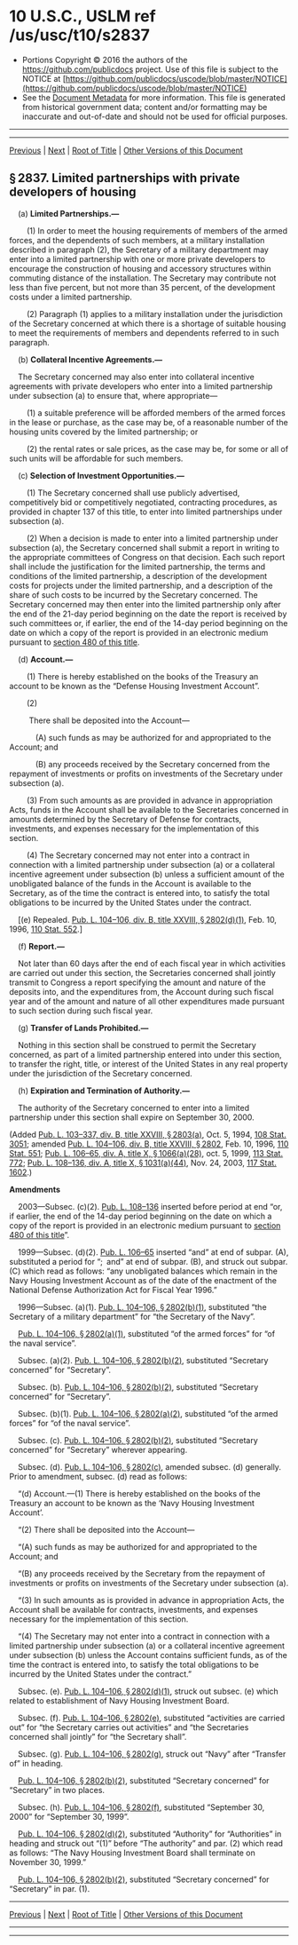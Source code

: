 ---
---

# 10 U.S.C., USLM ref /us/usc/t10/s2837

* Portions Copyright © 2016 the authors of the https://github.com/publicdocs project.
  Use of this file is subject to the NOTICE at [https://github.com/publicdocs/uscode/blob/master/NOTICE](https://github.com/publicdocs/uscode/blob/master/NOTICE)
* See the [Document Metadata](././../../../../../../..//README.md) for more information.
  This file is generated from historical government data; content and/or formatting may be inaccurate and out-of-date and should not be used for official purposes.

----------
----------

[Previous](./../../../../../../..//us/usc/t10/stA/ptIV/ch169/schII/m__us_usc_t10_s2836.md) | [Next](./../../../../../../..//us/usc/t10/stA/ptIV/ch169/schII/m__us_usc_t10_s2838.md) | [Root of Title](./../../../../../../../) | [Other Versions of this Document](https://publicdocs.github.io/go/links?ns=uslm&ref=%2Fus%2Fusc%2Ft10%2Fs2837)

## § 2837. Limited partnerships with private developers of housing

    (a) __Limited Partnerships.—__ 

        (1) In order to meet the housing requirements of members of the armed forces, and the dependents of such members, at a military installation described in paragraph (2), the Secretary of a military department may enter into a limited partnership with one or more private developers to encourage the construction of housing and accessory structures within commuting distance of the installation. The Secretary may contribute not less than five percent, but not more than 35 percent, of the development costs under a limited partnership.

        (2) Paragraph (1) applies to a military installation under the jurisdiction of the Secretary concerned at which there is a shortage of suitable housing to meet the requirements of members and dependents referred to in such paragraph.

    (b) __Collateral Incentive Agreements.—__ 

    The Secretary concerned may also enter into collateral incentive agreements with private developers who enter into a limited partnership under subsection (a) to ensure that, where appropriate—

        (1) a suitable preference will be afforded members of the armed forces in the lease or purchase, as the case may be, of a reasonable number of the housing units covered by the limited partnership; or

        (2) the rental rates or sale prices, as the case may be, for some or all of such units will be affordable for such members.

    (c) __Selection of Investment Opportunities.—__ 

        (1) The Secretary concerned shall use publicly advertised, competitively bid or competitively negotiated, contracting procedures, as provided in chapter 137 of this title, to enter into limited partnerships under subsection (a).

        (2) When a decision is made to enter into a limited partnership under subsection (a), the Secretary concerned shall submit a report in writing to the appropriate committees of Congress on that decision. Each such report shall include the justification for the limited partnership, the terms and conditions of the limited partnership, a description of the development costs for projects under the limited partnership, and a description of the share of such costs to be incurred by the Secretary concerned. The Secretary concerned may then enter into the limited partnership only after the end of the 21-day period beginning on the date the report is received by such committees or, if earlier, the end of the 14-day period beginning on the date on which a copy of the report is provided in an electronic medium pursuant to [section 480 of this title][/us/usc/t10/s480].

    (d) __Account.—__ 

        (1) There is hereby established on the books of the Treasury an account to be known as the “Defense Housing Investment Account”.

        (2)

         There shall be deposited into the Account—

            (A) such funds as may be authorized for and appropriated to the Account; and

            (B) any proceeds received by the Secretary concerned from the repayment of investments or profits on investments of the Secretary under subsection (a).

        (3) From such amounts as are provided in advance in appropriation Acts, funds in the Account shall be available to the Secretaries concerned in amounts determined by the Secretary of Defense for contracts, investments, and expenses necessary for the implementation of this section.

        (4) The Secretary concerned may not enter into a contract in connection with a limited partnership under subsection (a) or a collateral incentive agreement under subsection (b) unless a sufficient amount of the unobligated balance of the funds in the Account is available to the Secretary, as of the time the contract is entered into, to satisfy the total obligations to be incurred by the United States under the contract.

    \[(e) Repealed. [Pub. L. 104–106, div. B, title XXVIII, § 2802(d)(1)][/us/pl/104/106/s2802/d/1], Feb. 10, 1996, [110 Stat. 552][/us/stat/110/552].\]

    (f) __Report.—__ 

    Not later than 60 days after the end of each fiscal year in which activities are carried out under this section, the Secretaries concerned shall jointly transmit to Congress a report specifying the amount and nature of the deposits into, and the expenditures from, the Account during such fiscal year and of the amount and nature of all other expenditures made pursuant to such section during such fiscal year.

    (g) __Transfer of Lands Prohibited.—__ 

    Nothing in this section shall be construed to permit the Secretary concerned, as part of a limited partnership entered into under this section, to transfer the right, title, or interest of the United States in any real property under the jurisdiction of the Secretary concerned.

    (h) __Expiration and Termination of Authority.—__ 

    The authority of the Secretary concerned to enter into a limited partnership under this section shall expire on September 30, 2000.

(Added [Pub. L. 103–337, div. B, title XXVIII, § 2803(a)][/us/pl/103/337/s2803/a], Oct. 5, 1994, [108 Stat. 3051][/us/stat/108/3051]; amended [Pub. L. 104–106, div. B, title XXVIII, § 2802][/us/pl/104/106/s2802], Feb. 10, 1996, [110 Stat. 551][/us/stat/110/551]; [Pub. L. 106–65, div. A, title X, § 1066(a)(28)][/us/pl/106/65/s1066/a/28], oct. 5, 1999, [113 Stat. 772][/us/stat/113/772]; [Pub. L. 108–136, div. A, title X, § 1031(a)(44)][/us/pl/108/136/s1031/a/44], Nov. 24, 2003, [117 Stat. 1602][/us/stat/117/1602].)

 __Amendments__ 

    2003—Subsec. (c)(2). [Pub. L. 108–136][/us/pl/108/136] inserted before period at end “or, if earlier, the end of the 14-day period beginning on the date on which a copy of the report is provided in an electronic medium pursuant to [section 480 of this title][/us/usc/t10/s480]”.

    1999—Subsec. (d)(2). [Pub. L. 106–65][/us/pl/106/65] inserted “and” at end of subpar. (A), substituted a period for “; and” at end of subpar. (B), and struck out subpar. (C) which read as follows: “any unobligated balances which remain in the Navy Housing Investment Account as of the date of the enactment of the National Defense Authorization Act for Fiscal Year 1996.”

    1996—Subsec. (a)(1). [Pub. L. 104–106, § 2802(b)(1)][/us/pl/104/106/s2802/b/1], substituted “the Secretary of a military department” for “the Secretary of the Navy”.

    [Pub. L. 104–106, § 2802(a)(1)][/us/pl/104/106/s2802/a/1], substituted “of the armed forces” for “of the naval service”.

    Subsec. (a)(2). [Pub. L. 104–106, § 2802(b)(2)][/us/pl/104/106/s2802/b/2], substituted “Secretary concerned” for “Secretary”.

    Subsec. (b). [Pub. L. 104–106, § 2802(b)(2)][/us/pl/104/106/s2802/b/2], substituted “Secretary concerned” for “Secretary”.

    Subsec. (b)(1). [Pub. L. 104–106, § 2802(a)(2)][/us/pl/104/106/s2802/a/2], substituted “of the armed forces” for “of the naval service”.

    Subsec. (c). [Pub. L. 104–106, § 2802(b)(2)][/us/pl/104/106/s2802/b/2], substituted “Secretary concerned” for “Secretary” wherever appearing.

    Subsec. (d). [Pub. L. 104–106, § 2802(c)][/us/pl/104/106/s2802/c], amended subsec. (d) generally. Prior to amendment, subsec. (d) read as follows:

    “(d) Account.—(1) There is hereby established on the books of the Treasury an account to be known as the ‘Navy Housing Investment Account’.

    “(2) There shall be deposited into the Account—

    “(A) such funds as may be authorized for and appropriated to the Account; and

    “(B) any proceeds received by the Secretary from the repayment of investments or profits on investments of the Secretary under subsection (a).

    “(3) In such amounts as is provided in advance in appropriation Acts, the Account shall be available for contracts, investments, and expenses necessary for the implementation of this section.

    “(4) The Secretary may not enter into a contract in connection with a limited partnership under subsection (a) or a collateral incentive agreement under subsection (b) unless the Account contains sufficient funds, as of the time the contract is entered into, to satisfy the total obligations to be incurred by the United States under the contract.”

    Subsec. (e). [Pub. L. 104–106, § 2802(d)(1)][/us/pl/104/106/s2802/d/1], struck out subsec. (e) which related to establishment of Navy Housing Investment Board.

    Subsec. (f). [Pub. L. 104–106, § 2802(e)][/us/pl/104/106/s2802/e], substituted “activities are carried out” for “the Secretary carries out activities” and “the Secretaries concerned shall jointly” for “the Secretary shall”.

    Subsec. (g). [Pub. L. 104–106, § 2802(g)][/us/pl/104/106/s2802/g], struck out “Navy” after “Transfer of” in heading.

    [Pub. L. 104–106, § 2802(b)(2)][/us/pl/104/106/s2802/b/2], substituted “Secretary concerned” for “Secretary” in two places.

    Subsec. (h). [Pub. L. 104–106, § 2802(f)][/us/pl/104/106/s2802/f], substituted “September 30, 2000” for “September 30, 1999”.

    [Pub. L. 104–106, § 2802(d)(2)][/us/pl/104/106/s2802/d/2], substituted “Authority” for “Authorities” in heading and struck out “(1)” before “The authority” and par. (2) which read as follows: “The Navy Housing Investment Board shall terminate on November 30, 1999.”

    [Pub. L. 104–106, § 2802(b)(2)][/us/pl/104/106/s2802/b/2], substituted “Secretary concerned” for “Secretary” in par. (1).

----------

[Previous](./../../../../../../..//us/usc/t10/stA/ptIV/ch169/schII/m__us_usc_t10_s2836.md) | [Next](./../../../../../../..//us/usc/t10/stA/ptIV/ch169/schII/m__us_usc_t10_s2838.md) | [Root of Title](./../../../../../../../) | [Other Versions of this Document](https://publicdocs.github.io/go/links?ns=uslm&ref=%2Fus%2Fusc%2Ft10%2Fs2837)

----------
----------

[/us/usc/t10/s480]: https://publicdocs.github.io/go/links?ns=uslm&ref=%2Fus%2Fusc%2Ft10%2Fs480
[/us/pl/104/106/s2802/d/1]: https://publicdocs.github.io/go/links?ns=uslm&ref=%2Fus%2Fpl%2F104%2F106%2Fs2802%2Fd%2F1
[/us/stat/110/552]: https://publicdocs.github.io/go/links?ns=uslm&ref=%2Fus%2Fstat%2F110%2F552
[/us/pl/103/337/s2803/a]: https://publicdocs.github.io/go/links?ns=uslm&ref=%2Fus%2Fpl%2F103%2F337%2Fs2803%2Fa
[/us/stat/108/3051]: https://publicdocs.github.io/go/links?ns=uslm&ref=%2Fus%2Fstat%2F108%2F3051
[/us/pl/104/106/s2802]: https://publicdocs.github.io/go/links?ns=uslm&ref=%2Fus%2Fpl%2F104%2F106%2Fs2802
[/us/stat/110/551]: https://publicdocs.github.io/go/links?ns=uslm&ref=%2Fus%2Fstat%2F110%2F551
[/us/pl/106/65/s1066/a/28]: https://publicdocs.github.io/go/links?ns=uslm&ref=%2Fus%2Fpl%2F106%2F65%2Fs1066%2Fa%2F28
[/us/stat/113/772]: https://publicdocs.github.io/go/links?ns=uslm&ref=%2Fus%2Fstat%2F113%2F772
[/us/pl/108/136/s1031/a/44]: https://publicdocs.github.io/go/links?ns=uslm&ref=%2Fus%2Fpl%2F108%2F136%2Fs1031%2Fa%2F44
[/us/stat/117/1602]: https://publicdocs.github.io/go/links?ns=uslm&ref=%2Fus%2Fstat%2F117%2F1602
[/us/pl/108/136]: https://publicdocs.github.io/go/links?ns=uslm&ref=%2Fus%2Fpl%2F108%2F136
[/us/usc/t10/s480]: https://publicdocs.github.io/go/links?ns=uslm&ref=%2Fus%2Fusc%2Ft10%2Fs480
[/us/pl/106/65]: https://publicdocs.github.io/go/links?ns=uslm&ref=%2Fus%2Fpl%2F106%2F65
[/us/pl/104/106/s2802/b/1]: https://publicdocs.github.io/go/links?ns=uslm&ref=%2Fus%2Fpl%2F104%2F106%2Fs2802%2Fb%2F1
[/us/pl/104/106/s2802/a/1]: https://publicdocs.github.io/go/links?ns=uslm&ref=%2Fus%2Fpl%2F104%2F106%2Fs2802%2Fa%2F1
[/us/pl/104/106/s2802/b/2]: https://publicdocs.github.io/go/links?ns=uslm&ref=%2Fus%2Fpl%2F104%2F106%2Fs2802%2Fb%2F2
[/us/pl/104/106/s2802/b/2]: https://publicdocs.github.io/go/links?ns=uslm&ref=%2Fus%2Fpl%2F104%2F106%2Fs2802%2Fb%2F2
[/us/pl/104/106/s2802/a/2]: https://publicdocs.github.io/go/links?ns=uslm&ref=%2Fus%2Fpl%2F104%2F106%2Fs2802%2Fa%2F2
[/us/pl/104/106/s2802/b/2]: https://publicdocs.github.io/go/links?ns=uslm&ref=%2Fus%2Fpl%2F104%2F106%2Fs2802%2Fb%2F2
[/us/pl/104/106/s2802/c]: https://publicdocs.github.io/go/links?ns=uslm&ref=%2Fus%2Fpl%2F104%2F106%2Fs2802%2Fc
[/us/pl/104/106/s2802/d/1]: https://publicdocs.github.io/go/links?ns=uslm&ref=%2Fus%2Fpl%2F104%2F106%2Fs2802%2Fd%2F1
[/us/pl/104/106/s2802/e]: https://publicdocs.github.io/go/links?ns=uslm&ref=%2Fus%2Fpl%2F104%2F106%2Fs2802%2Fe
[/us/pl/104/106/s2802/g]: https://publicdocs.github.io/go/links?ns=uslm&ref=%2Fus%2Fpl%2F104%2F106%2Fs2802%2Fg
[/us/pl/104/106/s2802/b/2]: https://publicdocs.github.io/go/links?ns=uslm&ref=%2Fus%2Fpl%2F104%2F106%2Fs2802%2Fb%2F2
[/us/pl/104/106/s2802/f]: https://publicdocs.github.io/go/links?ns=uslm&ref=%2Fus%2Fpl%2F104%2F106%2Fs2802%2Ff
[/us/pl/104/106/s2802/d/2]: https://publicdocs.github.io/go/links?ns=uslm&ref=%2Fus%2Fpl%2F104%2F106%2Fs2802%2Fd%2F2
[/us/pl/104/106/s2802/b/2]: https://publicdocs.github.io/go/links?ns=uslm&ref=%2Fus%2Fpl%2F104%2F106%2Fs2802%2Fb%2F2


